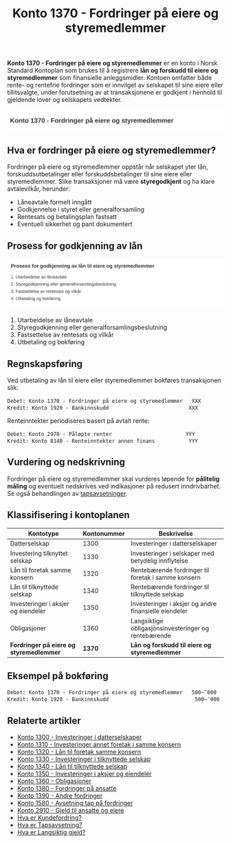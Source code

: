 ﻿---
title: "Konto 1370 - Fordringer på eiere og styremedlemmer"
meta_title: "1370-fordringer-pa-eiere-og-styremedlemmer"
meta_description: '**Konto 1370 - Fordringer på eiere og styremedlemmer** er en konto i Norsk Standard Kontoplan som brukes til å registrere **lån og forskudd til eiere og styr...'
slug: 1370-fordringer-pa-eiere-og-styremedlemmer
type: blog
layout: pages/single
---

**Konto 1370 - Fordringer på eiere og styremedlemmer** er en konto i Norsk Standard Kontoplan som brukes til å registrere **lån og forskudd til eiere og styremedlemmer** som finansielle anleggsmidler. Kontoen omfatter både rente- og rentefrie fordringer som er innvilget av selskapet til sine eiere eller tillitsvalgte, under forutsetning av at transaksjonene er godkjent i henhold til gjeldende lover og selskapets vedtekter.

![Illustrasjon av konto 1370 fordinger på eiere og styremedlemmer](1370-fordringer-pa-eiere-og-styremedlemmer-image.svg)

## Hva er fordringer på eiere og styremedlemmer?

Fordringer på eiere og styremedlemmer oppstår når selskapet yter lån, forskuddsutbetalinger eller forskuddsbetalinger til sine eiere eller styremedlemmer. Slike transaksjoner må være **styregodkjent** og ha klare avtalevilkår, herunder:

* Låneavtale formelt inngått
* Godkjennelse i styret eller generalforsamling
* Rentesats og betalingsplan fastsatt
* Eventuell sikkerhet og pant dokumentert

## Prosess for godkjenning av lån

![Prosess for godkjenning av lån til eiere og styremedlemmer](1370-prosess-godkjenning-eiere-styremedlemmer.svg)

1. Utarbeidelse av låneavtale
2. Styregodkjenning eller generalforsamlingsbeslutning
3. Fastsettelse av rentesats og vilkår
4. Utbetaling og bokføring

## Regnskapsføring

Ved utbetaling av lån til eiere eller styremedlemmer bokføres transaksjonen slik:

```plaintext
Debet: Konto 1370 - Fordringer på eiere og styremedlemmer   XXX
Kredit: Konto 1920 - Bankinnskudd                          XXX
```

Renteinntekter periodiseres basert på avtalt rente:

```plaintext
Debet: Konto 2970 - Påløpte renter                        YYY
Kredit: Konto 8140 - Renteinntekter annen finans           YYY
```

## Vurdering og nedskrivning

Fordringer på eiere og styremedlemmer skal vurderes løpende for **pålitelig måling** og eventuelt nedskrives ved indikasjoner på redusert inndrivbarhet. Se også behandlingen av [tapsavsetninger](/blogs/regnskap/tap-pa-fordring "Hva er Tapsavsetning? Behandling av fordringer").

## Klassifisering i kontoplanen

| Kontotype                             | Kontonummer | Beskrivelse                                            |
|---------------------------------------|-------------|--------------------------------------------------------|
| Datterselskap                         | 1300        | Investeringer i datterselskaper                        |
| Investering tilknyttet selskap        | 1330        | Investeringer i selskaper med betydelig innflytelse    |
| Lån til foretak samme konsern         | 1320        | Rentebærende fordringer til foretak i samme konsern    |
| Lån til tilknyttede selskap           | 1340        | Rentebærende fordringer til tilknyttede selskap        |
| Investeringer i aksjer og eiendeler   | 1350        | Investeringer i aksjer og andre finansielle eiendeler  |
| Obligasjoner                          | 1360        | Langsiktige obligasjonsinvesteringer og rentebærende   |
| **Fordringer på eiere og styremedlemmer** | **1370** | **Lån og forskudd til eiere og styremedlemmer**        |

## Eksempel på bokføring

```plaintext
Debet: Konto 1370 - Fordringer på eiere og styremedlemmer   500–¯000
Kredit: Konto 1920 - Bankinnskudd                            500–¯000
```

## Relaterte artikler

* [Konto 1300 - Investeringer i datterselskaper](/blogs/kontoplan/1300-investeringer-i-datterselskaper "Konto 1300 - Investeringer i datterselskaper")
* [Konto 1310 - Investeringer annet foretak i samme konsern](/blogs/kontoplan/1310-investeringer-annet-foretak-i-samme-konsern "Konto 1310 - Investeringer annet foretak i samme konsern")
* [Konto 1320 - Lån til foretak samme konsern](/blogs/kontoplan/1320-lan-til-foretak-samme-konsern "Konto 1320 - Lån til foretak samme konsern")
* [Konto 1330 - Investeringer i tilknyttede selskap](/blogs/kontoplan/1330-investeringer-i-tilknyttede-selskap "Konto 1330 - Investeringer i tilknyttede selskap")
* [Konto 1340 - Lån til tilknyttede selskap](/blogs/kontoplan/1340-lan-til-tilknyttede-selskap "Konto 1340 - Lån til tilknyttede selskap")
* [Konto 1350 - Investeringer i aksjer og eiendeler](/blogs/kontoplan/1350-investeringer-i-aksjer-og-eiendeler "Konto 1350 - Investeringer i aksjer og eiendeler")
* [Konto 1360 - Obligasjoner](/blogs/kontoplan/1360-obligasjoner "Konto 1360 - Obligasjoner")
* [Konto 1380 - Fordringer på ansatte](/blogs/kontoplan/1380-fordringer-pa-ansatte "Konto 1380 - Fordringer på ansatte")
* [Konto 1390 - Andre fordringer](/blogs/kontoplan/1390-andre-fordringer "Konto 1390 - Andre fordringer")
* [Konto 1580 - Avsetning tap på fordringer](/blogs/kontoplan/1580-avsetning-tap-pa-fordringer "Konto 1580 - Avsetning tap på fordringer")
* [Konto 2910 - Gjeld til ansatte og eiere](/blogs/kontoplan/2910-gjeld-til-ansatte-og-eiere "Konto 2910 - Gjeld til ansatte og eiere")
* [Hva er Kundefordring?](/blogs/regnskap/hva-er-kundefordring "Hva er Kundefordring? Komplett Guide til Kundefordring")
* [Hva er Tapsavsetning?](/blogs/regnskap/tap-pa-fordring "Hva er Tapsavsetning? Behandling av fordringer")
* [Hva er Langsiktig gjeld?](/blogs/regnskap/langsiktig-gjeld "Langsiktig gjeld")






